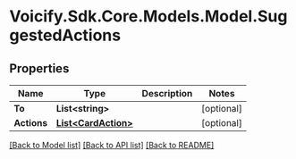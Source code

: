 # Voicify.Sdk.Core.Models.Model.SuggestedActions
## Properties

Name | Type | Description | Notes
------------ | ------------- | ------------- | -------------
**To** | **List&lt;string&gt;** |  | [optional] 
**Actions** | [**List&lt;CardAction&gt;**](CardAction.md) |  | [optional] 

[[Back to Model list]](../README.md#documentation-for-models) [[Back to API list]](../README.md#documentation-for-api-endpoints) [[Back to README]](../README.md)

